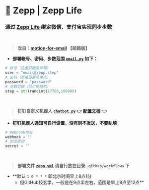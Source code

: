 # 🌈 Zepp | Zepp Life

### **通过 [Zepp Life](https://app.mi.com/details?id=com.xiaomi.hm.health) 绑定微信、支付宝实现同步步数**

<br>

> **改自：[motion-for-email](https://github.com/matocool/motion-for-email) 【邮箱版】**

+ **部署帐号、密码、步数范围 [`email.py`](https://github.com/geoi6sam1/GitHub-Actions-Public/blob/zepp/email.py) 如下：**

```python
# 帐号（这里只能是邮箱）
user = "email@zepp.step"
# 密码（尽量设置简单点）
password = "password"
# 步数范围（尽可能随机）
step = str(randint(17760,19999))
```

<br>

> **钉钉自定义机器人 [`chatbot.py`](https://github.com/zhuifengshen/DingtalkChatbot/blob/master/dingtalkchatbot/chatbot.py) 👉 [配置文档](https://github.com/zhuifengshen/DingtalkChatbot) 👈**

+ **钉钉机器人通知可自行设置，没有则不发送，不要乱填**

```python
# Webhook地址
webhook = ''
# 加签密钥
secret = ''
```

<br>

> **部署文件 [`zepp.yml`](https://github.com/geoi6sam1/GitHub-Actions-Public/blob/zepp/zepp.yml) 请自行放在目录 `.github/workflows` 下**

+ **默认 `1 0 * * *` 即北京时间早上8点1分
  - 但GitHub较玄学，一般是在9点半左右，范围是早上8点至12点**
